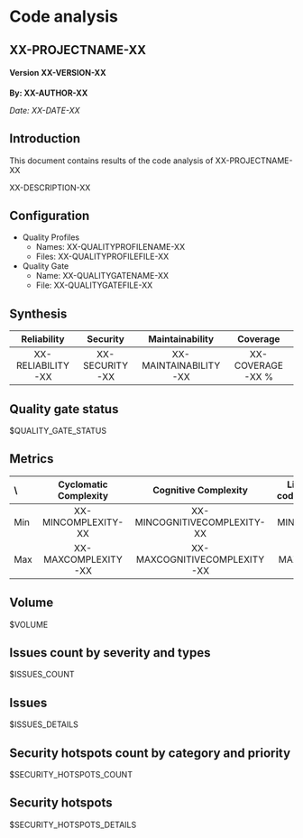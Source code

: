 # Code analysis
## XX-PROJECTNAME-XX 
#### Version XX-VERSION-XX 

**By: XX-AUTHOR-XX**

*Date: XX-DATE-XX*

## Introduction
This document contains results of the code analysis of XX-PROJECTNAME-XX

XX-DESCRIPTION-XX

## Configuration

- Quality Profiles
    - Names: XX-QUALITYPROFILENAME-XX
    - Files: XX-QUALITYPROFILEFILE-XX
 - Quality Gate
    - Name: XX-QUALITYGATENAME-XX
    - File: XX-QUALITYGATEFILE-XX

## Synthesis
Reliability | Security | Maintainability | Coverage | Duplications | Comment density
:---:|:---:|:---:|:---:|:---:|:---:
XX-RELIABILITY-XX | XX-SECURITY-XX | XX-MAINTAINABILITY-XX | XX-COVERAGE-XX % | XX-DUPLICATION-XX % | XX-COMMENTDENSITY-XX %

## Quality gate status

$QUALITY_GATE_STATUS

## Metrics

\ | Cyclomatic Complexity | Cognitive Complexity | Lines of code per file | Coverage | Comment density (%) | Duplication (%)
:---|:---:|:---:|:---:|:---:|:---:|:---:
Min | XX-MINCOMPLEXITY-XX | XX-MINCOGNITIVECOMPLEXITY-XX | XX-MINNCLOC-XX | XX-MINCOVERAGE-XX | XX-MINCOMMENTDENSITY-XX | XX-MINDUPLICATION-XX
Max | XX-MAXCOMPLEXITY-XX | XX-MAXCOGNITIVECOMPLEXITY-XX | XX-MAXNCLOC-XX | XX-MAXCOVERAGE-XX | XX-MAXCOMMENTDENSITY-XX | XX-MAXDUPLICATION-XX

## Volume

$VOLUME

## Issues count by severity and types

$ISSUES_COUNT

## Issues
$ISSUES_DETAILS

## Security hotspots count by category and priority

$SECURITY_HOTSPOTS_COUNT

## Security hotspots
$SECURITY_HOTSPOTS_DETAILS